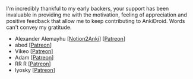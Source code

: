 I'm incredibly thankful to my early backers, your support has been invaluable in providing me with the motivation, feeling of appreciation and positive feedback that allow me to keep contributing to AnkiDroid. Words can't convey my gratitude.


* Alexander Alemayhu \[[Notion2Anki](https://notion.2anki.net/)\] \[[Patreon](https://www.patreon.com/alemayhu)\]
* abed \[[Patreon](https://www.patreon.com/user/creators?u=20595543)\]
* Vikeo \[[Patreon](https://www.patreon.com/user/creators?u=28277444)\]
* Adam \[[Patreon](https://www.patreon.com/user/creators?u=40439565)\]
* RR R \[[Patreon](https://www.patreon.com/user?u=36825854)\]
* lyosky \[[Patreon](https://www.patreon.com/user?u=40502988)\] 
